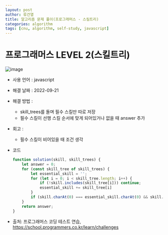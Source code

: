 ```yaml
---
layout: post
author: 류건열
title: 알고리즘 문제 풀이(프로그래머스 - 스킬트리)
categories: algorithm
tags: [cnu, algorithm, self-study, javascript]
---
```


# 프로그래머스 LEVEL 2(스킬트리)

  ![image](https://user-images.githubusercontent.com/34560965/191488395-88d0a604-6481-4609-ad4e-6725abc3899a.png)

  - 사용 언어 : javascript

  - 해결 날짜 : 2022-09-21

  - 해결 방법 :
    - skill_trees를 돌며 필수 스킬만 따로 저장
    - 필수 스킬이 선행 스킬 순서에 맞게 되어있거나 없을 때 answer 추가

  - 회고 : 
    - 필수 스킬이 비어있을 때 조건 생각

  - 코드

    ```javascript
    function solution(skill, skill_trees) {
        let answer = 0;
        for (const skill_tree of skill_trees) {
            let essential_skill = '';
            for (let i = 0; i < skill_tree.length; i++) {
                if (!skill.includes(skill_tree[i])) continue;
                essential_skill += skill_tree[i]
            }
            if (skill.charAt(0) === essential_skill.charAt(0) && skill.includes(essential_skill) || essential_skill.length === 0) answer++;
        }
        return answer;
    }
    ```
    
  - 출처: 프로그래머스 코딩 테스트 연습, https://school.programmers.co.kr/learn/challenges
